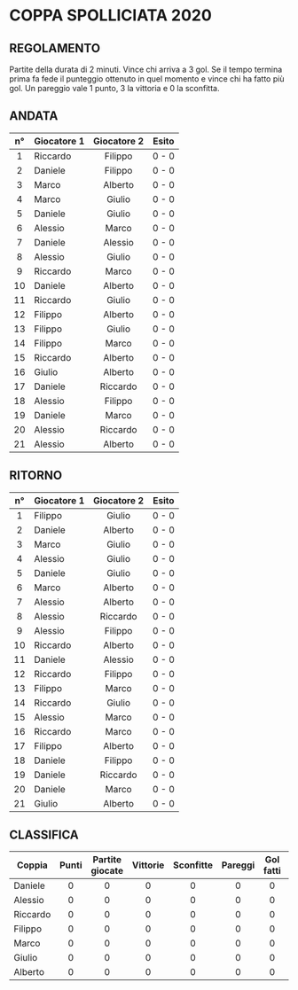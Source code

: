 # COPPA SPOLLICIATA 2020

## REGOLAMENTO

Partite della durata di 2 minuti. Vince chi arriva a 3 gol. Se il tempo termina prima fa fede il punteggio ottenuto in quel momento e vince chi ha fatto più gol. Un pareggio vale 1 punto, 3 la vittoria e 0 la sconfitta.


## ANDATA
| n° | Giocatore 1 | Giocatore 2 | Esito
|:-:|----------|:-------------:|:------:
| 1 | Riccardo | Filippo | 0 - 0 |
| 2 | Daniele | Filippo | 0 - 0 |
| 3 | Marco | Alberto | 0 - 0 |
| 4 | Marco | Giulio | 0 - 0 |
| 5 | Daniele | Giulio | 0 - 0 |
| 6 | Alessio | Marco | 0 - 0 |
| 7 | Daniele | Alessio | 0 - 0 |
| 8 | Alessio | Giulio | 0 - 0 |
| 9 | Riccardo | Marco | 0 - 0 |
| 10 | Daniele | Alberto | 0 - 0 |
| 11 | Riccardo | Giulio | 0 - 0 |
| 12 | Filippo | Alberto | 0 - 0 |
| 13 | Filippo | Giulio | 0 - 0 |
| 14 | Filippo | Marco | 0 - 0 |
| 15 | Riccardo | Alberto | 0 - 0 |
| 16 | Giulio | Alberto | 0 - 0 |
| 17 | Daniele | Riccardo | 0 - 0 |
| 18 | Alessio | Filippo | 0 - 0 |
| 19 | Daniele | Marco | 0 - 0 |
| 20 | Alessio | Riccardo | 0 - 0 |
| 21 | Alessio | Alberto | 0 - 0 |


## RITORNO
| n° | Giocatore 1 | Giocatore 2 | Esito
|:-:|----------|:-------------:|:------:
| 1 | Filippo | Giulio | 0 - 0 |
| 2 | Daniele | Alberto | 0 - 0 |
| 3 | Marco | Giulio | 0 - 0 |
| 4 | Alessio | Giulio | 0 - 0 |
| 5 | Daniele | Giulio | 0 - 0 |
| 6 | Marco | Alberto | 0 - 0 |
| 7 | Alessio | Alberto | 0 - 0 |
| 8 | Alessio | Riccardo | 0 - 0 |
| 9 | Alessio | Filippo | 0 - 0 |
| 10 | Riccardo | Alberto | 0 - 0 |
| 11 | Daniele | Alessio | 0 - 0 |
| 12 | Riccardo | Filippo | 0 - 0 |
| 13 | Filippo | Marco | 0 - 0 |
| 14 | Riccardo | Giulio | 0 - 0 |
| 15 | Alessio | Marco | 0 - 0 |
| 16 | Riccardo | Marco | 0 - 0 |
| 17 | Filippo | Alberto | 0 - 0 |
| 18 | Daniele | Filippo | 0 - 0 |
| 19 | Daniele | Riccardo | 0 - 0 |
| 20 | Daniele | Marco | 0 - 0 |
| 21 | Giulio | Alberto | 0 - 0 |


## CLASSIFICA
| Coppia | Punti | Partite giocate | Vittorie | Sconfitte | Pareggi | Gol fatti | Gol subiti
|--------|:-----:|:--------:|:--------:|:--------:|:--------:|:--------:|:--------:|
|Daniele | 0     | 0        | 0        | 0        | 0        | 0        | 0        |
|Alessio | 0     | 0        | 0        | 0        | 0        | 0        | 0        |
|Riccardo | 0     | 0        | 0        | 0        | 0        | 0        | 0        |
|Filippo | 0     | 0        | 0        | 0        | 0        | 0        | 0        |
|Marco | 0     | 0        | 0        | 0        | 0        | 0        | 0        |
|Giulio | 0     | 0        | 0        | 0        | 0        | 0        | 0        |
|Alberto | 0     | 0        | 0        | 0        | 0        | 0        | 0        |
